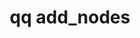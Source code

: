 ---
category: add
command: add_nodes
keywords: qq, qq_cli, add_nodes
optional_options:
- alternate: []
  help: The UUIDs of the unconfigured nodes to add to the cluster. The system adds
    nodes to the cluster in the same order that you list them after this flag.
  name: --node-uuids
  required: false
- alternate: []
  help: The IP addresses of the unconfigured nodes to add to the cluster. The system
    adds nodes to the cluster in the same order that you list them after this flag.
  name: --node-ips
  required: false
- alternate:
  - -A
  help: Add all network-connected, unconfigured nodes to the cluster. This flag does
    not allow specifying the order of the nodes and does not apply to cloud clusters.
  name: --all-unconfigured
  required: false
- alternate: []
  help: The stripe configuration to use
  name: --target-stripe-config
  required: false
- alternate: []
  help: 'The minimum node fault tolerance level for the resulting cluster configuration.
    Note: In certain cases, a lower node fault tolerance level can result in higher
    usable capacity'
  name: --target-max-node-failures
  required: false
- alternate: []
  help: Validate the node-add operation and calculate the resulting usable cluster
    capacity. When you use this flag, Qumulo Core does not add nodes or begin to change
    data protection configuration
  name: --dry-run
  required: false
- alternate: []
  help: Begin the node-add operation without asking for confirmation.
  name: --batch
  required: false
permalink: /qq-cli-command-guide/add/add_nodes.html
positional_options: []
sidebar: qq_cli_command_reference_sidebar
summary: This section explains how to use the <code>qq add_nodes</code> command.
synopsis: Add unconfigured nodes to a Qumulo cluster
title: qq add_nodes
usage: "qq add_nodes [-h] (--node-uuids NODE_UUIDS [NODE_UUIDS ...] | --node-ips NODE_IPS\
  \ [NODE_IPS ...] | --all-unconfigured)\n    [--target-stripe-config BLOCKS_PER_STRIPE\
  \ DATA_BLOCKS_PER_STRIPE] [--target-max-node-failures TARGET_MAX_NODE_FAILURES]\
  \ [--dry-run]\n    [--batch]"
zendesk_source: qq CLI Command Guide

---